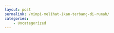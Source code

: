```yaml
---
layout: post
permalink: /mimpi-melihat-ikan-terbang-di-rumah/
categories:
    - Uncategorized
---
```


